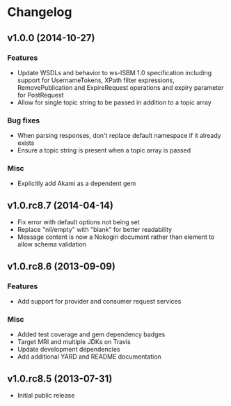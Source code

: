 # Changelog

## v1.0.0 (2014-10-27)

### Features

* Update WSDLs and behavior to ws-ISBM 1.0 specification including support for UsernameTokens, XPath filter expressions, RemovePublication and ExpireRequest operations and expiry parameter for PostRequest
* Allow for single topic string to be passed in addition to a topic array

### Bug fixes

* When parsing responses, don't replace default namespace if it already exists
* Ensure a topic string is present when a topic array is passed

### Misc

* Explicitly add Akami as a dependent gem

## v1.0.rc8.7 (2014-04-14)

* Fix error with default options not being set
* Replace "nil/empty" with "blank" for better readability
* Message content is now a Nokogiri document rather than element to allow schema validation

## v1.0.rc8.6 (2013-09-09)

### Features

* Add support for provider and consumer request services

### Misc

* Added test coverage and gem dependency badges
* Target MRI and multiple JDKs on Travis
* Update development dependencies
* Add additional YARD and README documentation

## v1.0.rc8.5 (2013-07-31)

* Initial public release
